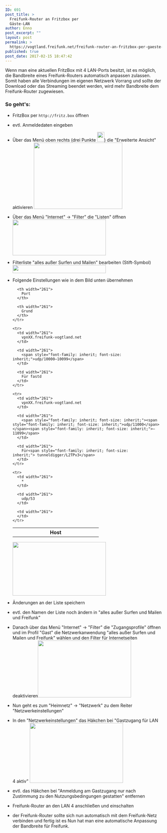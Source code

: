 ```yaml
---
ID: 691
post_title: >
  Freifunk-Router an Fritzbox per
  Gäste-LAN
author: Enno
post_excerpt: ""
layout: post
permalink: >
  https://vogtland.freifunk.net/freifunk-router-an-fritzbox-per-gaeste-lan/
published: true
post_date: 2017-02-15 18:47:42
---
```

Wenn man eine aktuellen FritzBox mit 4 LAN-Ports besitzt, ist es möglich, die Bandbreite eines Freifunk-Routers automatisch anpassen zulassen.<!--more--> Somit haben alle Verbindungen im eigenen Netzwerk Vorrang und sollte der Download oder das Streaming beendet werden, wird mehr Bandbreite dem Freifunk-Router zugewiesen. 

### So geht's:

*   FritzBox per `http://fritz.box` öffnen
*   evtl. Anmeldedaten eingeben
*   Über das Menü oben rechts (drei Punkte <img class="wp-image-1015 alignnone" src="https://vogtland.freifunk.net/wordpress/wp-content/uploads/2017/02/Bildschirmfoto-2018-06-17-um-00.00.57.png" alt="" width="23" height="31" />) die "Erweiterte Ansicht" aktivieren <img class="alignnone size-full wp-image-1014" src="https://vogtland.freifunk.net/wordpress/wp-content/uploads/2017/02/Bildschirmfoto-2018-06-16-um-23.59.52.png" alt="" width="285" height="213" />
*   Über das Menü "Internet" -> "Filter" die "Listen" öffnen [<img class="alignnone wp-image-1016 size-medium" src="https://vogtland.freifunk.net/wordpress/wp-content/uploads/2017/02/Bildschirmfoto-2018-06-17-um-00.04.24-300x115.png" alt="" width="300" height="115" />][1]
*   Filterliste "alles außer Surfen und Mailen" bearbeiten (Stift-Symbol) <img class="alignnone size-medium wp-image-1017" src="https://vogtland.freifunk.net/wordpress/wp-content/uploads/2017/02/Bildschirmfoto-2018-06-17-um-00.05.13-300x26.png" alt="" width="300" height="26" />
*   Folgende Einstellungen wie in dem Bild unten übernehmen 
    <table>
      <tbody>
        <tr>
          <th width="261">
            Host
          </th>
          
          <th width="261">
            Port
          </th>
          
          <th width="261">
            Grund
          </th>
        </tr>
        
        <tr>
          <td width="261">
            vpnXX.freifunk-vogtland.net
          </td>
          
          <td width="261">
            <span style="font-family: inherit; font-size: inherit;">udp/10000–10099</span>
          </td>
          
          <td width="261">
            Für fastd
          </td>
        </tr>
        
        <tr>
          <td width="261">
            vpnXX.freifunk-vogtland.net
          </td>
          
          <td width="261">
            <span style="font-family: inherit; font-size: inherit;"><span style="font-family: inherit; font-size: inherit;">udp/11000</span></span><span style="font-family: inherit; font-size: inherit;">–11099</span>
          </td>
          
          <td width="261">
            Für<span style="font-family: inherit; font-size: inherit;"> tunneldigger/L2TPv3</span>
          </td>
        </tr>
        
        <tr>
          <td width="261">
            *
          </td>
          
          <td width="261">
            udp/53
          </td>
          
          <td width="261">
          </td>
        </tr>
      </tbody>
    </table>
    
    <img class="alignnone wp-image-1018 size-medium" src="https://vogtland.freifunk.net/wordpress/wp-content/uploads/2017/02/Bildschirmfoto-2018-06-17-um-00.08.50-300x172.png" alt="" width="300" height="172" />

*   Änderungen an der Liste speichern
*   evtl. den Namen der Liste noch ändern in "alles außer Surfen und Mailen und Freifunk"
*   Danach über das Menü "Internet" -> "Filter" die "Zugangsprofile" öffnen und im Profil "Gast" die Netzwerkanwendung "alles außer Surfen und Mailen und Freifunk" wählen und den Filter für Internetseiten deaktivieren<img class="alignnone wp-image-1019 size-medium" src="https://vogtland.freifunk.net/wordpress/wp-content/uploads/2017/02/Bildschirmfoto-2018-06-17-um-00.13.37-300x183.png" alt="" width="300" height="183" />

*   Nun geht es zum "Heimnetz" -> "Netzwerk" zu dem Reiter "Netzwerkeinstellungen"
*   In den "Netzwerkeinstellungen" das Häkchen bei "Gastzugang für LAN 4 aktiv" <img class="alignnone wp-image-1020 size-medium" src="https://vogtland.freifunk.net/wordpress/wp-content/uploads/2017/02/Bildschirmfoto-2018-06-17-um-00.15.50-300x192.png" alt="" width="300" height="192" />

*   evtl. das Häkchen bei "Anmeldung am Gastzugang nur nach Zustimmung zu den Nutzungsbedingungen gestatten" entfernen
*   Freifunk-Router an den LAN 4 anschließen und einschalten
*   <span class="s2">der Freifunk-Router sollte sich nun automatisch mit dem Freifunk-Netz verbinden und fertig ist es</span> Nun hat man eine automatische Anpassung der Bandbreite für Freifunk.

 [1]: https://vogtland.freifunk.net/wordpress/wp-content/uploads/2017/02/Bildschirmfoto-2018-06-17-um-00.04.24.png